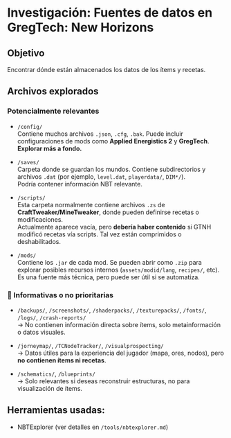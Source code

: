 # Investigación: Fuentes de datos en GregTech: New Horizons

## Objetivo

Encontrar dónde están almacenados los datos de los ítems y recetas.


## Archivos explorados

### Potencialmente relevantes

- `/config/`  
  Contiene muchos archivos `.json`, `.cfg`, `.bak`. Puede incluir configuraciones de mods como **Applied Energistics 2** y **GregTech**.  
  **Explorar más a fondo.**

- `/saves/`  
  Carpeta donde se guardan los mundos. Contiene subdirectorios y archivos `.dat` (por ejemplo, `level.dat`, `playerdata/`, `DIM*/`).  
  Podría contener información NBT relevante.

- `/scripts/`  
  Esta carpeta normalmente contiene archivos `.zs` de **CraftTweaker/MineTweaker**, donde pueden definirse recetas o modificaciones.  
  Actualmente aparece vacía, pero **debería haber contenido** si GTNH modificó recetas vía scripts. Tal vez están comprimidos o deshabilitados.

- `/mods/`  
  Contiene los `.jar` de cada mod. Se pueden abrir como `.zip` para explorar posibles recursos internos (`assets/modid/lang`, `recipes/`, etc).  
    Es una fuente más técnica, pero puede ser útil si se automatiza.

### 📁 Informativas o no prioritarias

- `/backups/`, `/screenshots/`, `/shaderpacks/`, `/texturepacks/`, `/fonts/`, `/logs/`, `/crash-reports/`  
  → No contienen información directa sobre ítems, solo metainformación o datos visuales.

- `/jorneymap/`, `/TCNodeTracker/`, `/visualprospecting/`  
  → Datos útiles para la experiencia del jugador (mapa, ores, nodos), pero **no contienen ítems ni recetas**.

- `/schematics/`, `/blueprints/`  
  → Solo relevantes si deseas reconstruir estructuras, no para visualización de ítems.


## Herramientas usadas:
- NBTExplorer (ver detalles en `/tools/nbtexplorer.md`)
